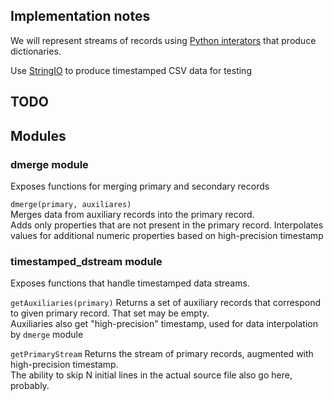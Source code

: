 ## Implementation notes
We will represent streams of records using [Python interators](https://docs.python.org/3/library/stdtypes.html#iterator-types) that produce dictionaries. 

Use [StringIO](https://docs.python.org/3/library/io.html#io.StringIO) to produce timestamped CSV data for testing


## TODO


## Modules
### dmerge module
Exposes functions for merging primary and secondary records

`dmerge(primary, auxiliares)` <br/>
Merges data from auxiliary records into the primary record. <br/>
Adds only properties that are not present in the primary record.
Interpolates values for additional numeric properties based on high-precision timestamp 


### timestamped_dstream module
Exposes functions that handle timestamped data streams. <br/>

`getAuxiliaries(primary)`
Returns a set of auxiliary records that correspond to given primary record. That set may be empty. <br/>
Auxiliaries also get "high-precision" timestamp, used for data interpolation by `dmerge` module

`getPrimaryStream`
Returns the stream of primary records, augmented with high-precision timestamp. <br/>
The ability to skip N initial lines in the actual source file also go here, probably.

